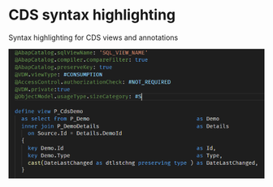 # CDS syntax highlighting

Syntax highlighting for CDS views and annotations

![sample screenshot](screenshot.png)